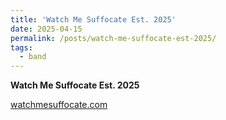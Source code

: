 ```yaml
---
title: 'Watch Me Suffocate Est. 2025'
date: 2025-04-15
permalink: /posts/watch-me-suffocate-est-2025/
tags:
  - band
---
```


**Watch Me Suffocate Est. 2025**

[watchmesuffocate.com](https://watchmesuffocate.com)